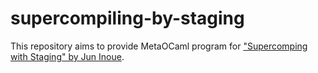 # supercompiling-by-staging
This repository aims to provide MetaOCaml program for ["Supercomping with Staging" by Jun Inoue](http://meta2014.pereslavl.ru/papers/2014_Inoue__Supercompiling_with_Staging.pdf).
